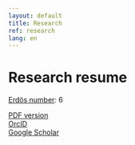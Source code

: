 ```yaml
---
layout: default
title: Research
ref: research
lang: en
---
```


# Research resume

[Erdös number](https://mathscinet.ams.org/mathscinet/freeTools.html?version=2): 6

[PDF version]()  
[OrcID]()  
[Google Scholar](https://scholar.google.com/citations?user=NsdpCcgAAAAJ&hl=en&oi=ao)
